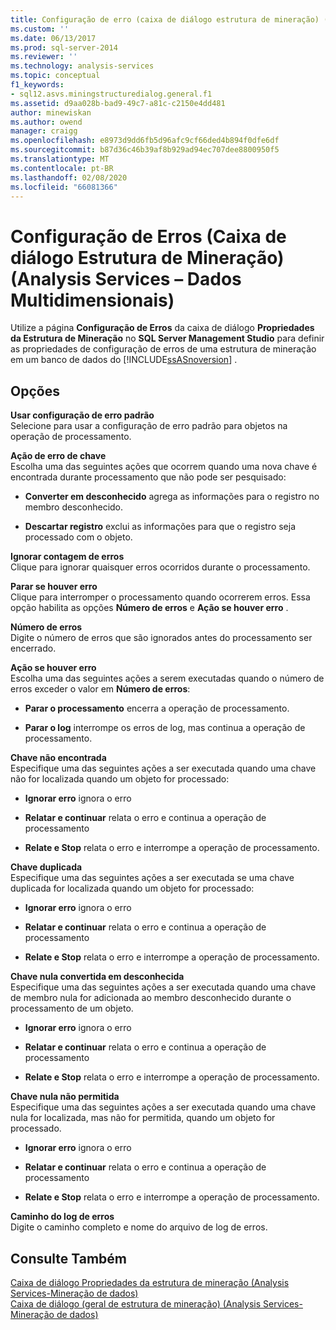 ```yaml
---
title: Configuração de erro (caixa de diálogo estrutura de mineração) (Analysis Services-dados multidimensionais) | Microsoft Docs
ms.custom: ''
ms.date: 06/13/2017
ms.prod: sql-server-2014
ms.reviewer: ''
ms.technology: analysis-services
ms.topic: conceptual
f1_keywords:
- sql12.asvs.miningstructuredialog.general.f1
ms.assetid: d9aa028b-bad9-49c7-a81c-c2150e4dd481
author: minewiskan
ms.author: owend
manager: craigg
ms.openlocfilehash: e8973d9dd6fb5d96afc9cf66ded4b894f0dfe6df
ms.sourcegitcommit: b87d36c46b39af8b929ad94ec707dee8800950f5
ms.translationtype: MT
ms.contentlocale: pt-BR
ms.lasthandoff: 02/08/2020
ms.locfileid: "66081366"
---
```

# <a name="error-configuration-mining-structure-dialog-box-analysis-services---multidimensional-data"></a>Configuração de Erros (Caixa de diálogo Estrutura de Mineração) (Analysis Services – Dados Multidimensionais)
  Utilize a página **Configuração de Erros** da caixa de diálogo **Propriedades da Estrutura de Mineração** no **SQL Server Management Studio** para definir as propriedades de configuração de erros de uma estrutura de mineração em um banco de dados do [!INCLUDE[ssASnoversion](../includes/ssasnoversion-md.md)] .  
  
## <a name="options"></a>Opções  
 **Usar configuração de erro padrão**  
 Selecione para usar a configuração de erro padrão para objetos na operação de processamento.  
  
 **Ação de erro de chave**  
 Escolha uma das seguintes ações que ocorrem quando uma nova chave é encontrada durante processamento que não pode ser pesquisado:  
  
-   **Converter em desconhecido** agrega as informações para o registro no membro desconhecido.  
  
-   **Descartar registro** exclui as informações para que o registro seja processado com o objeto.  
  
 **Ignorar contagem de erros**  
 Clique para ignorar quaisquer erros ocorridos durante o processamento.  
  
 **Parar se houver erro**  
 Clique para interromper o processamento quando ocorrerem erros. Essa opção habilita as opções **Número de erros** e **Ação se houver erro** .  
  
 **Número de erros**  
 Digite o número de erros que são ignorados antes do processamento ser encerrado.  
  
 **Ação se houver erro**  
 Escolha uma das seguintes ações a serem executadas quando o número de erros exceder o valor em **Número de erros**:  
  
-   **Parar o processamento** encerra a operação de processamento.  
  
-   **Parar o log** interrompe os erros de log, mas continua a operação de processamento.  
  
 **Chave não encontrada**  
 Especifique uma das seguintes ações a ser executada quando uma chave não for localizada quando um objeto for processado:  
  
-   **Ignorar erro** ignora o erro  
  
-   **Relatar e continuar** relata o erro e continua a operação de processamento  
  
-   **Relate e Stop** relata o erro e interrompe a operação de processamento.  
  
 **Chave duplicada**  
 Especifique uma das seguintes ações a ser executada se uma chave duplicada for localizada quando um objeto for processado:  
  
-   **Ignorar erro** ignora o erro  
  
-   **Relatar e continuar** relata o erro e continua a operação de processamento  
  
-   **Relate e Stop** relata o erro e interrompe a operação de processamento.  
  
 **Chave nula convertida em desconhecida**  
 Especifique uma das seguintes ações a ser executada quando uma chave de membro nula for adicionada ao membro desconhecido durante o processamento de um objeto.  
  
-   **Ignorar erro** ignora o erro  
  
-   **Relatar e continuar** relata o erro e continua a operação de processamento  
  
-   **Relate e Stop** relata o erro e interrompe a operação de processamento.  
  
 **Chave nula não permitida**  
 Especifique uma das seguintes ações a ser executada quando uma chave nula for localizada, mas não for permitida, quando um objeto for processado.  
  
-   **Ignorar erro** ignora o erro  
  
-   **Relatar e continuar** relata o erro e continua a operação de processamento  
  
-   **Relate e Stop** relata o erro e interrompe a operação de processamento.  
  
 **Caminho do log de erros**  
 Digite o caminho completo e nome do arquivo de log de erros.  
  
## <a name="see-also"></a>Consulte Também  
 [Caixa de diálogo Propriedades da estrutura de mineração &#40;Analysis Services-Mineração de dados&#41;](mining-structure-properties-dialog-analysis-services-data-mining.md)   
 [Caixa de diálogo &#40;geral de estrutura de mineração&#41; &#40;Analysis Services-Mineração de dados&#41;](general-mining-structure-dialog-box-analysis-services-data-mining.md)  
  
  
